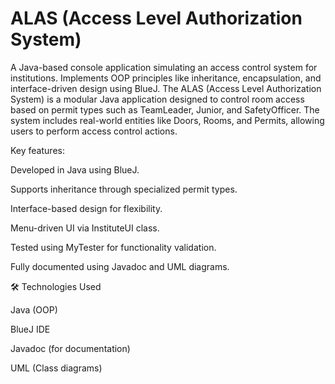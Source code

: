 # ALAS (Access Level Authorization System)
A Java-based console application simulating an access control system for institutions. Implements OOP principles like inheritance, encapsulation, and interface-driven design using BlueJ.
The ALAS (Access Level Authorization System) is a modular Java application designed to control room access based on permit types such as TeamLeader, Junior, and SafetyOfficer. The system includes real-world entities like Doors, Rooms, and Permits, allowing users to perform access control actions.

Key features:

Developed in Java using BlueJ.

Supports inheritance through specialized permit types.

Interface-based design for flexibility.

Menu-driven UI via InstituteUI class.

Tested using MyTester for functionality validation.

Fully documented using Javadoc and UML diagrams.

🛠️ Technologies Used

Java (OOP)

BlueJ IDE

Javadoc (for documentation)

UML (Class diagrams)
